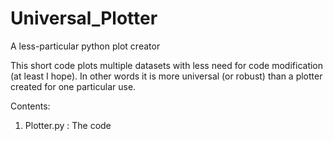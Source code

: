 # Universal_Plotter
A less-particular python plot creator

This short code plots multiple datasets with
less need for code modification (at least I hope).
In other words it is more universal (or robust) than a 
plotter created for one particular use.

Contents:
1) Plotter.py : The code
         
